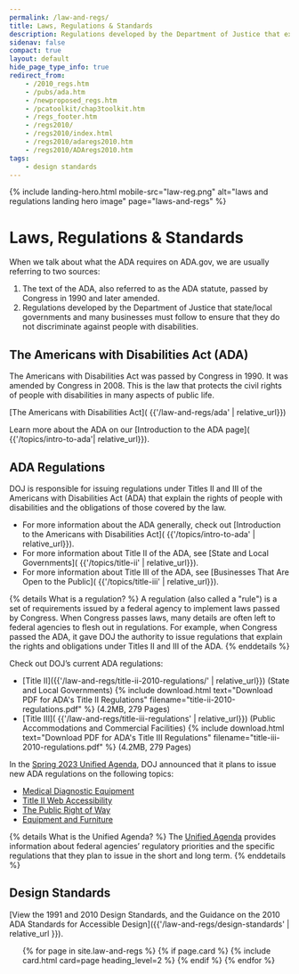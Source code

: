 ```yaml
---
permalink: /law-and-regs/
title: Laws, Regulations & Standards
description: Regulations developed by the Department of Justice that explain the rights of people with disabilities and the obligations of those covered by the law.
sidenav: false
compact: true
layout: default
hide_page_type_info: true
redirect_from:
    - /2010_regs.htm
    - /pubs/ada.htm
    - /newproposed_regs.htm
    - /pcatoolkit/chap3toolkit.htm
    - /regs_footer.htm
    - /regs2010/
    - /regs2010/index.html
    - /regs2010/adaregs2010.htm
    - /regs2010/ADAregs2010.htm
tags:
    - design standards
---
```


{% include landing-hero.html mobile-src="law-reg.png" alt="laws and regulations landing hero image" page="laws-and-regs" %}

<div class="grid-container">
<div class="grid-row grid-gap margin-bottom-7 margin-top-7">
<div class="tablet:grid-col-10">

# Laws, Regulations & Standards

When we talk about what the ADA requires on ADA.gov, we are usually referring to two sources:

1. The text of the ADA, also referred to as the ADA statute, passed by Congress in
1990 and later amended.
2. Regulations developed by the Department of Justice that state/local governments
and many businesses must follow to ensure that they do not discriminate against
people with disabilities.

## The Americans with Disabilities Act (ADA)

The Americans with Disabilities Act was passed by Congress in 1990. It was amended
by Congress in 2008. This is the law that protects the civil rights of people with
disabilities in many aspects of public life.

[The Americans with Disabilities Act]( {{'/law-and-regs/ada' | relative_url}})

Learn more about the ADA on our [Introduction to the ADA page]( {{'/topics/intro-to-ada'| relative_url}}).

## ADA Regulations

DOJ is responsible for issuing regulations under Titles II and III of the Americans with Disabilities Act (ADA) that explain the rights of people with disabilities and the obligations of those covered by the law.

- For more information about the ADA generally, check out [Introduction to the Americans with Disabilities Act]( {{'/topics/intro-to-ada' | relative_url}}).
- For more information about Title II of the ADA, see [State and Local Governments]( {{'/topics/title-ii' | relative_url}}).
- For more information about Title III of the ADA, see [Businesses That Are Open to the Public]( {{'/topics/title-iii' | relative_url}}).

{% details What is a regulation? %}
A regulation (also called a "rule") is a set of requirements issued by a federal agency to implement laws passed by Congress.  When Congress passes laws, many details are often left to federal agencies to flesh out in regulations.  For example, when Congress passed the ADA, it gave DOJ the authority to issue regulations that explain the rights and obligations under Titles II and III of the ADA.
{% enddetails %}

Check out DOJ’s current ADA regulations:

- [Title II]({{'/law-and-regs/title-ii-2010-regulations/' | relative_url}}) (State and Local Governments)
{% include download.html text="Download PDF for ADA's Title II Regulations" filename="title-ii-2010-regulations.pdf" %} (4.2MB, 279 Pages)
- [Title III]( {{'/law-and-regs/title-iii-regulations' | relative_url}}) (Public Accommodations and Commercial Facilities)
{% include download.html text="Download PDF for ADA's Title III Regulations" filename="title-iii-2010-regulations.pdf" %} (4.2MB, 279 Pages)

In the [Spring 2023 Unified Agenda](https://www.reginfo.gov/public/do/eAgendaMain), DOJ announced that it plans to issue new ADA regulations on the following topics:

- [Medical Diagnostic Equipment](https://www.reginfo.gov/public/do/eAgendaViewRule?pubId=202304&RIN=1190-AA78)
- [Title II Web Accessibility](https://www.reginfo.gov/public/do/eAgendaViewRule?pubId=202304&RIN=1190-AA79)
- [The Public Right of Way](https://www.reginfo.gov/public/do/eAgendaViewRule?pubId=202304&RIN=1190-AA77)
- [Equipment and Furniture](https://www.reginfo.gov/public/do/eAgendaViewRule?pubId=202304&RIN=1190-AA76)

{% details What is the Unified Agenda? %}
The [Unified Agenda](https://www.reginfo.gov/public/jsp/eAgenda/UA_About.myjsp) provides information about federal agencies’ regulatory priorities and the specific regulations that they plan to issue in the short and long term.
{% enddetails %}

## Design Standards

[View the 1991 and 2010 Design Standards, and the Guidance on the 2010 ADA Standards for Accessible Design]({{'/law-and-regs/design-standards' | relative_url }}).

</div>
<div class="tablet:grid-col-12 margin-top-7" markdown="0">
    <ul class="usa-card-group">
        {% for page in site.law-and-regs %}
            {% if page.card %}
                {% include card.html card=page heading_level=2 %}
            {% endif %}
        {% endfor %}
    </ul>
</div>
</div>
</div>